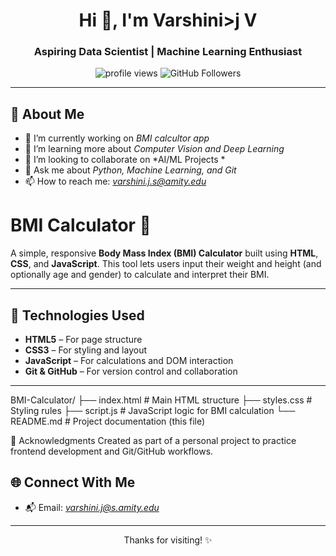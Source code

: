 <h1 align="center">Hi 👋, I'm Varshini>j V</h1>
<h3 align="center">Aspiring Data Scientist | Machine Learning Enthusiast</h3>

<p align="center">
  <img src="https://komarev.com/ghpvc/?username=0AkshathaV&label=Profile%20views&color=0e75b6&style=flat" alt="profile views" />
  <img src="https://img.shields.io/github/followers/0AkshathaV?label=Followers&style=social" alt="GitHub Followers" />
</p>

---

## 📖 About Me

- 🔭 I’m currently working on *BMI calcultor app*
- 🌱 I’m learning more about *Computer Vision and Deep Learning*
- 👯 I’m looking to collaborate on *AI/ML Projects *
- 💬 Ask me about *Python, Machine Learning, and Git*
- 📫 How to reach me: *varshini.j.s@amity.edu*

# BMI Calculator 🧮

A simple, responsive **Body Mass Index (BMI) Calculator** built using **HTML**, **CSS**, and **JavaScript**. This tool lets users input their weight and height (and optionally age and gender) to calculate and interpret their BMI.

---

## 🔧 Technologies Used

- **HTML5** – For page structure
- **CSS3** – For styling and layout
- **JavaScript** – For calculations and DOM interaction
- **Git & GitHub** – For version control and collaboration

---
BMI-Calculator/
├── index.html # Main HTML structure
├── styles.css # Styling rules
├── script.js # JavaScript logic for BMI calculation
└── README.md # Project documentation (this file)

🤝 Acknowledgments
Created as part of a personal project to practice frontend development and Git/GitHub workflows.



## 🌐 Connect With Me
- 📬 Email: *varshini.j@s.amity.edu*

---

<p align="center">Thanks for visiting! ✨</p>
